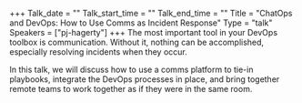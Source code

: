 +++
Talk_date = ""
Talk_start_time = ""
Talk_end_time = ""
Title = "ChatOps and DevOps: How to Use Comms as Incident Response"
Type = "talk"
Speakers = ["pj-hagerty"]
+++
The most important tool in your DevOps toolbox is communication. Without it, nothing can be accomplished, especially resolving incidents when they occur.

In this talk, we will discuss how to use a comms platform to tie-in playbooks, integrate the DevOps processes in place, and bring together remote teams to work together as if they were in the same room.
